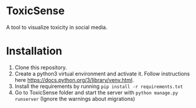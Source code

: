 # ToxicSense

A tool to visualize toxicity in social media.

# Installation

1. Clone this repository.
2. Create a python3 virtual environment and activate it. Follow instructions here https://docs.python.org/3/library/venv.html.
3. Install the requirements by running `pip install -r requirements.txt`
4. Go to ToxicSense folder and start the server with `python manage.py runserver` (Ignore the warnings about migrations)